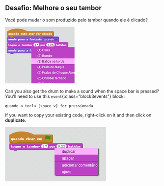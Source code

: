 ## Desafio: Melhore o seu tambor

Você pode mudar o som produzido pelo tambor quando ele é clicado?

![screenshot](images/band-drum-sound.png)

Can you also get the drum to make a sound when the space bar is pressed? You'll need to use this `event`{:class="block3events"} block:

```blocks3
quando a tecla [space v] for pressionada
```

If you want to copy your existing code, right-click on it and then click on **duplicate**.

![captura de tela](images/band-duplicate-code.png)